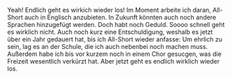 Yeah!
Endlich geht es wirkich wieder los!
Im Moment arbeite ich daran, All-Short auch in Englisch anzubieten. In Zukunft könnten auch noch andere Sprachen hinzugefügt werden.
Doch habt noch Geduld. Soooo schnell geht es wirklich nicht.
Auch noch kurz eine Entschuldigung, weshalb es jetzt über ein Jahr gedauert hat, bis ich All-Short wieder anfasse: Um ehrlich zu sein, lag es an der Schule, die ich auch nebenbei noch machen muss. Außerdem habe ich bis vor kurzem noch in einem Chor gesucgen, was die Freizeit wesentlich verkürzt hat.
Aber jetzt geht es endlich wirklich wieder los.
